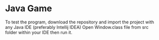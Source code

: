 # Java Game

To test the program, download the repository and import the project with any Java IDE (preferably Intellij IDEA)
Open Window.class file from src folder within your IDE then run it.

